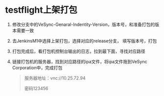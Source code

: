 # testflight上架打包

1. 修改分支中的VeSync-Genaral-Indentity-Version，版本号，和准备打包的版本需要一致

2. 去JenkinsM1中选择上架打包，选择对应的release分支， 填写版本号，打包

3. 打包完成后，看打包机控制台输出的日志，拉到最下面，寻找对应路径

4. 链接打包机的服务器，找到对应路径的ipa文件，将ipa文件拖到VeSync Corporation中，完成打包

	> 服务器地址：vnc://10.25.72.94
	>
	> 密码123456